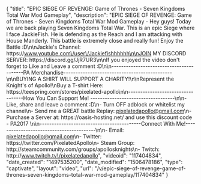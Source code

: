 {
    "title": "EPIC SIEGE OF REVENGE: Game of Thrones - Seven Kingdoms Total War Mod Gameplay",
    "description": "EPIC SIEGE OF REVENGE: Game of Thrones - Seven Kingdoms Total War Mod Gameplay - Hey guys!  Today we are back playing Seven Kingdoms Total War.  This is an epic Siege where I face JackieFish.  He is defending as the Reach and I am attacking with House Manderly.  This battle is extremely close and really fun!  Enjoy the Battle :D\n\nJackie's Channel: https:\/\/www.youtube.com\/user\/Jackiefishhhhhh\n\nJOIN MY DISCORD SERVER: https:\/\/discord.gg\/JjR7UR3\n\nIf you enjoyed the video don't forget to Like and Leave a comment :D\n\n-----------------------------------------PA Merchandise---------------------------------------------\n\nBUYING A SHIRT WILL SUPPORT A CHARITY!\n\nRepresent the Knight's of Apollo!\nBuy a T-shirt Here: https:\/\/teespring.com\/stores\/pixelated-apollo\n\n----------------------------------How You Can Support Me! -----------------------------------\n\n- Like, share and leave a comment :D\n- Turn OFF adblock or whitelist my channel\n- Send me a GREAT battle Replay: pixelatedapollo@gmail.com\n- Purchase a Server at: https:\/\/oasis-hosting.net\/ and use this discount code - PA2017 \n\n------------------------------------------Connect With Me!-----------------------------------------\n\n- Email: pixelatedapollo@gmail.com\n- Twitter: https:\/\/twitter.com\/PixelatedApollo\n- Steam Group:  http:\/\/steamcommunity.com\/groups\/apollosknights\n- Twitch: http:\/\/www.twitch.tv\/pixelatedapollo",
    "videoid": "117404834",
    "date_created": "1497535200",
    "date_modified": "1506478186",
    "type": "captivate",
    "layout": "video",
    "url": "\/v\/epic-siege-of-revenge-game-of-thrones-seven-kingdoms-total-war-mod-gameplay\/117404834"
}